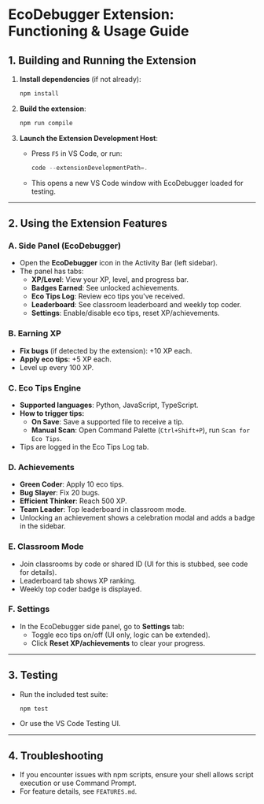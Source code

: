 # EcoDebugger Extension: Functioning & Usage Guide

## 1. Building and Running the Extension

1. **Install dependencies** (if not already):

   ```powershell
   npm install
   ```

2. **Build the extension**:

   ```powershell
   npm run compile
   ```

3. **Launch the Extension Development Host**:
   - Press `F5` in VS Code, or run:

     ```powershell
     code --extensionDevelopmentPath=.
     ```

   - This opens a new VS Code window with EcoDebugger loaded for testing.

---

## 2. Using the Extension Features

### A. Side Panel (EcoDebugger)

- Open the **EcoDebugger** icon in the Activity Bar (left sidebar).
- The panel has tabs:
  - **XP/Level**: View your XP, level, and progress bar.
  - **Badges Earned**: See unlocked achievements.
  - **Eco Tips Log**: Review eco tips you've received.
  - **Leaderboard**: See classroom leaderboard and weekly top coder.
  - **Settings**: Enable/disable eco tips, reset XP/achievements.

### B. Earning XP

- **Fix bugs** (if detected by the extension): +10 XP each.
- **Apply eco tips**: +5 XP each.
- Level up every 100 XP.

### C. Eco Tips Engine

- **Supported languages**: Python, JavaScript, TypeScript.
- **How to trigger tips:**
  - **On Save**: Save a supported file to receive a tip.
  - **Manual Scan**: Open Command Palette (`Ctrl+Shift+P`), run `Scan for Eco Tips`.
- Tips are logged in the Eco Tips Log tab.

### D. Achievements

- **Green Coder**: Apply 10 eco tips.
- **Bug Slayer**: Fix 20 bugs.
- **Efficient Thinker**: Reach 500 XP.
- **Team Leader**: Top leaderboard in classroom mode.
- Unlocking an achievement shows a celebration modal and adds a badge in the sidebar.

### E. Classroom Mode

- Join classrooms by code or shared ID (UI for this is stubbed, see code for details).
- Leaderboard tab shows XP ranking.
- Weekly top coder badge is displayed.

### F. Settings

- In the EcoDebugger side panel, go to **Settings** tab:
  - Toggle eco tips on/off (UI only, logic can be extended).
  - Click **Reset XP/achievements** to clear your progress.

---

## 3. Testing

- Run the included test suite:

  ```powershell
  npm test
  ```

- Or use the VS Code Testing UI.

---

## 4. Troubleshooting

- If you encounter issues with npm scripts, ensure your shell allows script execution or use Command Prompt.
- For feature details, see `FEATURES.md`.

